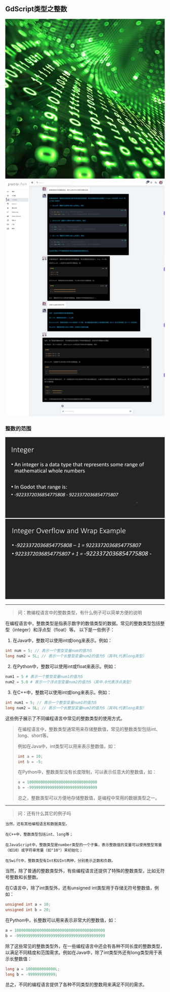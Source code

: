 ## GdScript类型之整数


![img.png](image/img014.png)
![img.png](image/img017.png)


### 整数的范围

![img.png](image/img018.png)
![img.png](image/img019.png)


-----------
> 问：教编程语言中的整数类型，有什么例子可以简单方便的说明


在编程语言中，整数类型是指表示数字的数值类型的数据。常见的整数类型包括整型（integer）和浮点型（float）等。
以下是一些例子：
1. 在Java中，整数可以使用int或long来表示。例如：
```java
int num = 5; // 表示一个整型变量num的值为5
long num2 = 5L; // 表示一个长整型变量num2的值为5（其中L代表long类型）
```
2. 在Python中，整数可以使用int或float来表示。例如：
```python
num1 = 5 # 表示一个整型变量num1的值为5
num2 = 5.0 # 表示一个浮点型变量num2的值为5（其中.0代表浮点类型）
```
3. 在C++中，整数可以使用int或long来表示。例如：
```cpp
int num1 = 5; // 表示一个整型变量num1的值为5
long num2 = 5L; // 表示一个长整型变量num2的值为5（其中L代表long类型）
```
这些例子展示了不同编程语言中常见的整数类型的使用方式。



> 在编程语言中，整数类型通常用来存储整数值，常见的整数类型包括int、long、short等。
> 
> 例如在Java中，int类型可以用来表示整数值，如：
> 
> ```java
> int a = 10;
> int b = -5;
> ```
> 
> 在Python中，整数类型没有长度限制，可以表示任意大的整数值，如：
> 
> ```python
> a = 1000000000000000000000000000000
> b = -999999999999999999999999999999
> ```
> 
> 总之，整数类型可以方便地存储整数值，是编程中常用的数据类型之一。


-----------
> 问：还有什么其它的例子吗


```text
当然，还有其他编程语言和数据类型。

在C++中，整数类型包括int、long等；

在JavaScript中，整数类型是number类型的一个子集，表示整数值的变量可以使用整型常量（如10）或字符串常量（如"10"）来初始化；

在Swift中，整数类型有Int和UInt两种，分别表示正数和负数。
```


当然，除了普通的整数类型外，有些编程语言还提供了特殊的整数类型，比如无符号整数和长整数。

在C语言中，除了int类型外，还有unsigned int类型用于存储无符号整数值，例如：

```c
unsigned int a = 10;
unsigned int b = 20;
```

在Python中，长整数可以用来表示非常大的整数值，如：

```python
a = 1000000000000000000000000000000000000000
b = -999999999999999999999999999999999999999
```

除了这些常见的整数类型外，在一些编程语言中还会有各种不同长度的整数类型，以满足不同精度和范围需求。例如在Java中，除了int类型外还有long类型用于表示长整数值：

```java
long a = 1000000000000L;
long b = -999999999999;
```

总之，不同的编程语言提供了各种不同类型的整数用来满足不同的需求。